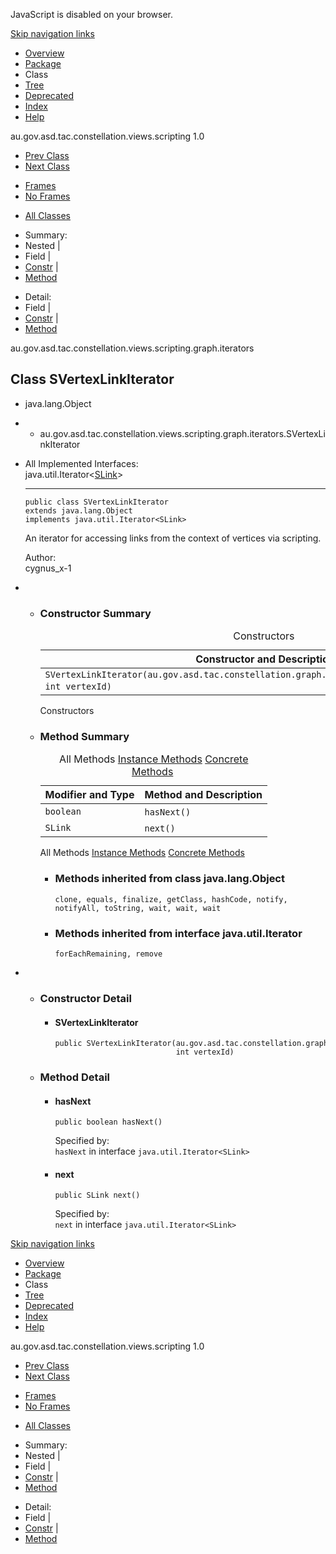 <div>

JavaScript is disabled on your browser.

</div>

<div class="topNav">

<span id="navbar.top"></span>

<div class="skipNav">

[Skip navigation links](#skip.navbar.top "Skip navigation links")

</div>

<span id="navbar.top.firstrow"></span>

-   [Overview](../constellation/CoreScriptingView/src/au/gov/asd/tac/constellation/scripting/docs/javadoc/overview-summary.md)
-   [Package](../constellation/CoreScriptingView/src/au/gov/asd/tac/constellation/scripting/docs/javadoc/graph/iterators/package-summary.md)
-   Class
-   [Tree](../constellation/CoreScriptingView/src/au/gov/asd/tac/constellation/scripting/docs/javadoc/graph/iterators/package-tree.md)
-   [Deprecated](../constellation/CoreScriptingView/src/au/gov/asd/tac/constellation/scripting/docs/javadoc/deprecated-list.md)
-   [Index](../constellation/CoreScriptingView/src/au/gov/asd/tac/constellation/scripting/docs/javadoc/index-all.md)
-   [Help](../constellation/CoreScriptingView/src/au/gov/asd/tac/constellation/scripting/docs/javadoc/help-doc.md)

<div class="aboutLanguage">

au.gov.asd.tac.constellation.views.scripting 1.0

</div>

</div>

<div class="subNav">

-   [<span
    class="typeNameLink">Prev Class</span>](../constellation/CoreScriptingView/src/au/gov/asd/tac/constellation/scripting/docs/javadoc/graph/iterators/SVertexIterator.md "class in au.gov.asd.tac.constellation.views.scripting.graph.iterators")
-   [<span
    class="typeNameLink">Next Class</span>](../constellation/CoreScriptingView/src/au/gov/asd/tac/constellation/scripting/docs/javadoc/graph/iterators/SVertexTransactionIterator.md "class in au.gov.asd.tac.constellation.views.scripting.graph.iterators")

<!-- -->

-   [Frames](../constellation/CoreScriptingView/src/au/gov/asd/tac/constellation/scripting/docs/javadoc/graph/iterators/SVertexLinkIterator.md)
-   [No Frames](../constellation/CoreScriptingView/src/au/gov/asd/tac/constellation/scripting/docs/javadoc/graph/iterators/SVertexLinkIterator.md)

<!-- -->

-   [All Classes](../constellation/CoreScriptingView/src/au/gov/asd/tac/constellation/scripting/docs/javadoc/allclasses-noframe.md)

<div>

</div>

<div>

-   Summary: 
-   Nested | 
-   Field | 
-   [Constr](#constructor.summary) | 
-   [Method](#method.summary)

<!-- -->

-   Detail: 
-   Field | 
-   [Constr](#constructor.detail) | 
-   [Method](#method.detail)

</div>

<span id="skip.navbar.top"></span>

</div>

<div class="header">

<div class="subTitle">

au.gov.asd.tac.constellation.views.scripting.graph.iterators

</div>

## Class SVertexLinkIterator

</div>

<div class="contentContainer">

-   java.lang.Object

-   -   au.gov.asd.tac.constellation.views.scripting.graph.iterators.SVertexLinkIterator

<div class="description">

-   All Implemented Interfaces:  
    java.util.Iterator\<[SLink](../constellation/CoreScriptingView/src/au/gov/asd/tac/constellation/scripting/docs/javadoc/graph/SLink.md "class in au.gov.asd.tac.constellation.views.scripting.graph")\>

    ------------------------------------------------------------------------

      

        public class SVertexLinkIterator
        extends java.lang.Object
        implements java.util.Iterator<SLink>

    <div class="block">

    An iterator for accessing links from the context of vertices via
    scripting.

    </div>

    <span class="simpleTagLabel">Author:</span>  
    cygnus_x-1

</div>

<div class="summary">

-   -   <span id="constructor.summary"></span>

        ### Constructor Summary

        <table class="memberSummary" data-border="0" data-cellpadding="3" data-cellspacing="0" data-summary="Constructor Summary table, listing constructors, and an explanation">
        <caption><span>Constructors</span><span class="tabEnd"> </span></caption>
        <thead>
        <tr class="header">
        <th class="colOne" scope="col">Constructor and Description</th>
        </tr>
        </thead>
        <tbody>
        <tr class="odd altColor">
        <td class="colOne"><code>SVertexLinkIterator(au.gov.asd.tac.constellation.graph.GraphReadMethods readableGraph,                                                 int vertexId)</code> </td>
        </tr>
        </tbody>
        </table>

        Constructors<span class="tabEnd"> </span>

    <!-- -->

    -   <span id="method.summary"></span>

        ### Method Summary

        <table class="memberSummary" data-border="0" data-cellpadding="3" data-cellspacing="0" data-summary="Method Summary table, listing methods, and an explanation">
        <caption><span id="t0" class="activeTableTab"><span>All Methods</span><span class="tabEnd"> </span></span><span id="t2" class="tableTab"><span><a href="javascript:show(2);">Instance Methods</a></span><span class="tabEnd"> </span></span><span id="t4" class="tableTab"><span><a href="javascript:show(8);">Concrete Methods</a></span><span class="tabEnd"> </span></span></caption>
        <thead>
        <tr class="header">
        <th class="colFirst" scope="col">Modifier and Type</th>
        <th class="colLast" scope="col">Method and Description</th>
        </tr>
        </thead>
        <tbody>
        <tr id="i0" class="odd altColor">
        <td class="colFirst"><code>boolean</code></td>
        <td class="colLast"><code>hasNext()</code> </td>
        </tr>
        <tr id="i1" class="even rowColor">
        <td class="colFirst"><code>SLink</code></td>
        <td class="colLast"><code>next()</code> </td>
        </tr>
        </tbody>
        </table>

        <span id="t0" class="activeTableTab">All Methods<span
        class="tabEnd"> </span></span><span id="t2"
        class="tableTab">[Instance Methods](javascript:show(2);)<span
        class="tabEnd"> </span></span><span id="t4"
        class="tableTab">[Concrete Methods](javascript:show(8);)<span
        class="tabEnd"> </span></span>

        -   <span
            id="methods.inherited.from.class.java.lang.Object"></span>

            ### Methods inherited from class java.lang.Object

            `clone, equals, finalize, getClass, hashCode, notify, notifyAll, toString, wait, wait, wait`

        <!-- -->

        -   <span
            id="methods.inherited.from.class.java.util.Iterator"></span>

            ### Methods inherited from interface java.util.Iterator

            `forEachRemaining, remove`

</div>

<div class="details">

-   -   <span id="constructor.detail"></span>

        ### Constructor Detail

        <span
        id="SVertexLinkIterator-au.gov.asd.tac.constellation.graph.GraphReadMethods-int-"></span>

        -   #### SVertexLinkIterator

                public SVertexLinkIterator(au.gov.asd.tac.constellation.graph.GraphReadMethods readableGraph,
                                           int vertexId)

    <!-- -->

    -   <span id="method.detail"></span>

        ### Method Detail

        <span id="hasNext--"></span>

        -   #### hasNext

                public boolean hasNext()

            <span class="overrideSpecifyLabel">Specified by:</span>  
            `hasNext` in interface `java.util.Iterator<SLink>`

        <span id="next--"></span>

        -   #### next

                public SLink next()

            <span class="overrideSpecifyLabel">Specified by:</span>  
            `next` in interface `java.util.Iterator<SLink>`

</div>

</div>

<div class="bottomNav">

<span id="navbar.bottom"></span>

<div class="skipNav">

[Skip navigation links](#skip.navbar.bottom "Skip navigation links")

</div>

<span id="navbar.bottom.firstrow"></span>

-   [Overview](../constellation/CoreScriptingView/src/au/gov/asd/tac/constellation/scripting/docs/javadoc/overview-summary.md)
-   [Package](../constellation/CoreScriptingView/src/au/gov/asd/tac/constellation/scripting/docs/javadoc/graph/iterators/package-summary.md)
-   Class
-   [Tree](../constellation/CoreScriptingView/src/au/gov/asd/tac/constellation/scripting/docs/javadoc/graph/iterators/package-tree.md)
-   [Deprecated](../constellation/CoreScriptingView/src/au/gov/asd/tac/constellation/scripting/docs/javadoc/deprecated-list.md)
-   [Index](../constellation/CoreScriptingView/src/au/gov/asd/tac/constellation/scripting/docs/javadoc/index-all.md)
-   [Help](../constellation/CoreScriptingView/src/au/gov/asd/tac/constellation/scripting/docs/javadoc/help-doc.md)

<div class="aboutLanguage">

au.gov.asd.tac.constellation.views.scripting 1.0

</div>

</div>

<div class="subNav">

-   [<span
    class="typeNameLink">Prev Class</span>](../constellation/CoreScriptingView/src/au/gov/asd/tac/constellation/scripting/docs/javadoc/graph/iterators/SVertexIterator.md "class in au.gov.asd.tac.constellation.views.scripting.graph.iterators")
-   [<span
    class="typeNameLink">Next Class</span>](../constellation/CoreScriptingView/src/au/gov/asd/tac/constellation/scripting/docs/javadoc/graph/iterators/SVertexTransactionIterator.md "class in au.gov.asd.tac.constellation.views.scripting.graph.iterators")

<!-- -->

-   [Frames](../constellation/CoreScriptingView/src/au/gov/asd/tac/constellation/scripting/docs/javadoc/graph/iterators/SVertexLinkIterator.md)
-   [No Frames](../constellation/CoreScriptingView/src/au/gov/asd/tac/constellation/scripting/docs/javadoc/graph/iterators/SVertexLinkIterator.md)

<!-- -->

-   [All Classes](../constellation/CoreScriptingView/src/au/gov/asd/tac/constellation/scripting/docs/javadoc/allclasses-noframe.md)

<div>

</div>

<div>

-   Summary: 
-   Nested | 
-   Field | 
-   [Constr](#constructor.summary) | 
-   [Method](#method.summary)

<!-- -->

-   Detail: 
-   Field | 
-   [Constr](#constructor.detail) | 
-   [Method](#method.detail)

</div>

<span id="skip.navbar.bottom"></span>

</div>
